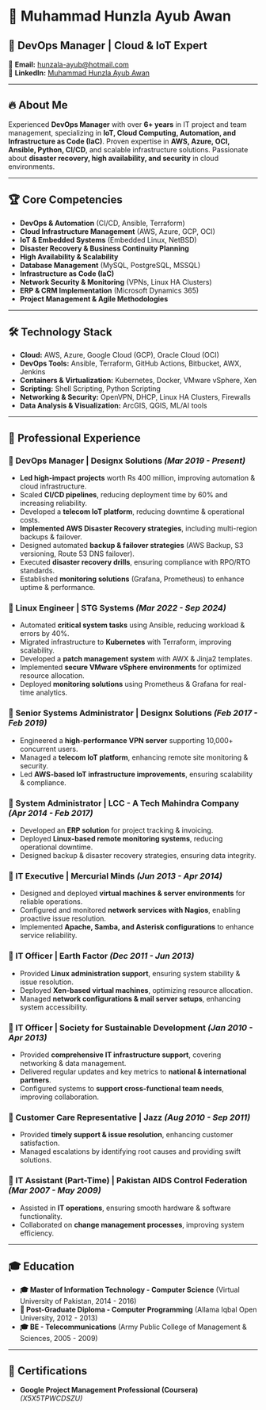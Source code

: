 # 🎯 Muhammad Hunzla Ayub Awan

## 🚀 DevOps Manager | Cloud & IoT Expert

📧 **Email:** hunzala-ayub@hotmail.com  
🔗 **LinkedIn:** [Muhammad Hunzla Ayub Awan](https://linkedin.com/in/muhammad-hunzla-awan) 

---

## 🔥 About Me
Experienced **DevOps Manager** with over **6+ years** in IT project and team management, specializing in **IoT, Cloud Computing, Automation, and Infrastructure as Code (IaC)**. Proven expertise in **AWS, Azure, OCI, Ansible, Python, CI/CD**, and scalable infrastructure solutions. Passionate about **disaster recovery, high availability, and security** in cloud environments.

---

## 🏆 Core Competencies
- **DevOps & Automation** (CI/CD, Ansible, Terraform)
- **Cloud Infrastructure Management** (AWS, Azure, GCP, OCI)
- **IoT & Embedded Systems** (Embedded Linux, NetBSD)
- **Disaster Recovery & Business Continuity Planning**
- **High Availability & Scalability**
- **Database Management** (MySQL, PostgreSQL, MSSQL)
- **Infrastructure as Code (IaC)**
- **Network Security & Monitoring** (VPNs, Linux HA Clusters)
- **ERP & CRM Implementation** (Microsoft Dynamics 365)
- **Project Management & Agile Methodologies**

---

## 🛠 Technology Stack
- **Cloud:** AWS, Azure, Google Cloud (GCP), Oracle Cloud (OCI)
- **DevOps Tools:** Ansible, Terraform, GitHub Actions, Bitbucket, AWX, Jenkins
- **Containers & Virtualization:** Kubernetes, Docker, VMware vSphere, Xen
- **Scripting:** Shell Scripting, Python Scripting
- **Networking & Security:** OpenVPN, DHCP, Linux HA Clusters, Firewalls
- **Data Analysis & Visualization:** ArcGIS, QGIS, ML/AI tools

---

## 💼 Professional Experience

### **🔹 DevOps Manager | Designx Solutions** *(Mar 2019 - Present)*
- **Led high-impact projects** worth Rs 400 million, improving automation & cloud infrastructure.
- Scaled **CI/CD pipelines**, reducing deployment time by 60% and increasing reliability.
- Developed a **telecom IoT platform**, reducing downtime & operational costs.
- **Implemented AWS Disaster Recovery strategies**, including multi-region backups & failover.
- Designed automated **backup & failover strategies** (AWS Backup, S3 versioning, Route 53 DNS failover).
- Executed **disaster recovery drills**, ensuring compliance with RPO/RTO standards.
- Established **monitoring solutions** (Grafana, Prometheus) to enhance uptime & performance.

### **🔹 Linux Engineer | STG Systems** *(Mar 2022 - Sep 2024)*
- Automated **critical system tasks** using Ansible, reducing workload & errors by 40%.
- Migrated infrastructure to **Kubernetes** with Terraform, improving scalability.
- Developed a **patch management system** with AWX & Jinja2 templates.
- Implemented **secure VMware vSphere environments** for optimized resource allocation.
- Deployed **monitoring solutions** using Prometheus & Grafana for real-time analytics.

### **🔹 Senior Systems Administrator | Designx Solutions** *(Feb 2017 - Feb 2019)*
- Engineered a **high-performance VPN server** supporting 10,000+ concurrent users.
- Managed a **telecom IoT platform**, enhancing remote site monitoring & security.
- Led **AWS-based IoT infrastructure improvements**, ensuring scalability & compliance.

### **🔹 System Administrator | LCC - A Tech Mahindra Company** *(Apr 2014 - Feb 2017)*
- Developed an **ERP solution** for project tracking & invoicing.
- Deployed **Linux-based remote monitoring systems**, reducing operational downtime.
- Designed backup & disaster recovery strategies, ensuring data integrity.

### **🔹 IT Executive | Mercurial Minds** *(Jun 2013 - Apr 2014)*
- Designed and deployed **virtual machines & server environments** for reliable operations.
- Configured and monitored **network services with Nagios**, enabling proactive issue resolution.
- Implemented **Apache, Samba, and Asterisk configurations** to enhance service reliability.

### **🔹 IT Officer | Earth Factor** *(Dec 2011 - Jun 2013)*
- Provided **Linux administration support**, ensuring system stability & issue resolution.
- Deployed **Xen-based virtual machines**, optimizing resource allocation.
- Managed **network configurations & mail server setups**, enhancing system accessibility.

### **🔹 IT Officer | Society for Sustainable Development** *(Jan 2010 - Apr 2013)*
- Provided **comprehensive IT infrastructure support**, covering networking & data management.
- Delivered regular updates and key metrics to **national & international partners**.
- Configured systems to **support cross-functional team needs**, improving collaboration.

### **🔹 Customer Care Representative | Jazz** *(Aug 2010 - Sep 2011)*
- Provided **timely support & issue resolution**, enhancing customer satisfaction.
- Managed escalations by identifying root causes and providing swift solutions.

### **🔹 IT Assistant (Part-Time) | Pakistan AIDS Control Federation** *(Mar 2007 - May 2009)*
- Assisted in **IT operations**, ensuring smooth hardware & software functionality.
- Collaborated on **change management processes**, improving system efficiency.

---

## 🎓 Education
- **🎓 Master of Information Technology - Computer Science** (Virtual University of Pakistan, 2014 - 2016)
- **📜 Post-Graduate Diploma - Computer Programming** (Allama Iqbal Open University, 2012 - 2013)
- **🎓 BE - Telecommunications** (Army Public College of Management & Sciences, 2005 - 2009)

---

## 🏅 Certifications
- **Google Project Management Professional (Coursera)** *(X5X5TPWCDSZU)*
